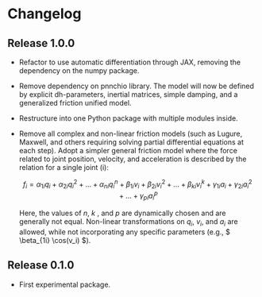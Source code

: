 # Changelog

## Release 1.0.0

- Refactor to use automatic differentiation through JAX, removing the dependency on the numpy package.
- Remove dependency on pnnchio library. The model will now be defined by explicit dh-parameters, inertial matrices, simple damping, and a generalized friction unified model.
- Restructure into one Python package with multiple modules inside.
- Remove all complex and non-linear friction models (such as Lugure, Maxwell, and others requiring solving partial differential equations at each step). Adopt a simpler general friction model where the force related to joint position, velocity, and acceleration is described by the relation for a single joint \(i\):

  
  $$f_i = \alpha_{1i} q_i + \alpha_{2i} q_i^2 + \ldots + \alpha_{ni} q_i^n + \beta_{1i} v_i + \beta_{2i} v_i^2 + \ldots + \beta_{ki} v_i^k + \gamma_{1i} a_i + \gamma_{2i} a_i^2 + \ldots + \gamma_{pi} a_i^p $$
 

  Here, the values of $n$, $k$ , and $p$ are dynamically chosen and are generally not equal. Non-linear transformations on $q_i$, $v_i$, and $a_i$ are allowed, while not incorporating any specific parameters (e.g., $ \beta_{1i} \cos(v_i) $).

## Release 0.1.0

- First experimental package.
